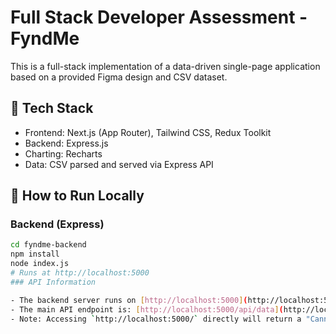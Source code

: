 # Full Stack Developer Assessment - FyndMe

This is a full-stack implementation of a data-driven single-page application based on a provided Figma design and CSV dataset.

## 🔧 Tech Stack

- Frontend: Next.js (App Router), Tailwind CSS, Redux Toolkit
- Backend: Express.js
- Charting: Recharts
- Data: CSV parsed and served via Express API

## 🚀 How to Run Locally

### Backend (Express)
```bash
cd fyndme-backend
npm install
node index.js
# Runs at http://localhost:5000
### API Information

- The backend server runs on [http://localhost:5000](http://localhost:5000).
- The main API endpoint is: [http://localhost:5000/api/data](http://localhost:5000/api/data)
- Note: Accessing `http://localhost:5000/` directly will return a "Cannot GET /" message. This is expected because the server is an API-only backend and does not serve a root route.


